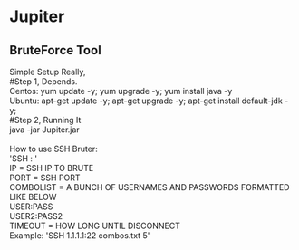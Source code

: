 # Jupiter
BruteForce Tool
--------
Simple Setup Really,  <br />
#Step 1, Depends.  <br />
Centos: yum update -y; yum upgrade -y; yum install java -y  <br />
Ubuntu: apt-get update -y; apt-get upgrade -y; apt-get install default-jdk -y;  <br />
#Step 2, Running It  <br />
java -jar Jupiter.jar  <br />
<br />
How to use SSH Bruter:  <br />
'SSH <IP>:<PORT> <COMBOLIST> <TIMEOUT IN SECONDS>'  <br />
IP = SSH IP TO BRUTE <br />
PORT = SSH PORT  <br />
COMBOLIST = A BUNCH OF USERNAMES AND PASSWORDS FORMATTED LIKE BELOW  <br />
USER:PASS  <br />
USER2:PASS2  <br />
TIMEOUT = HOW LONG UNTIL DISCONNECT  <br />
Example: 'SSH 1.1.1.1:22 combos.txt 5'  <br />
